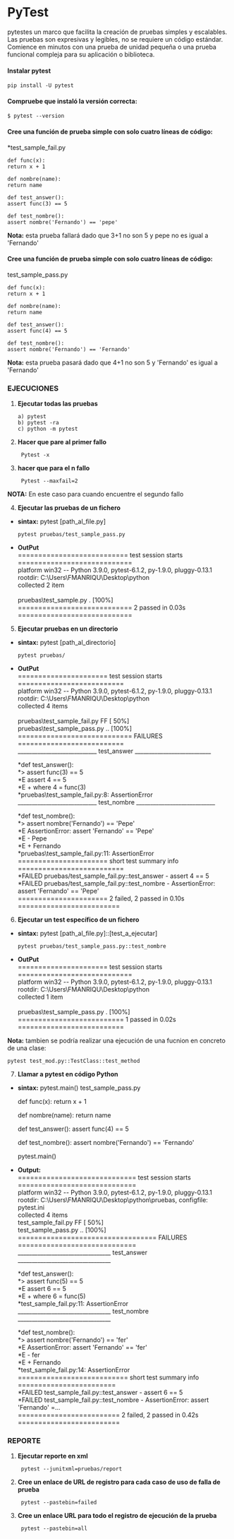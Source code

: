# PyTest
pytestes un marco que facilita la creación de pruebas simples y escalables. Las pruebas son expresivas y legibles, no se requiere un código estándar. Comience en minutos con una prueba de unidad pequeña o una prueba funcional compleja para su aplicación o biblioteca.

#### Instalar pytest
  
    pip install -U pytest

#### Compruebe que instaló la versión correcta:

    $ pytest --version

#### Cree una función de prueba simple con solo cuatro líneas de código:
*test_sample_fail.py
  
    def func(x):
    return x + 1

    def nombre(name):
    return name

    def test_answer():
    assert func(3) == 5

    def test_nombre():
    assert nombre('Fernando') == 'pepe'
      
**Nota:** esta prueba fallará dado que 3+1 no son 5 y pepe no es igual a 'Fernando'

#### Cree una función de prueba simple con solo cuatro líneas de código:
test_sample_pass.py
  
    def func(x):
    return x + 1

    def nombre(name):
    return name

    def test_answer():
    assert func(4) == 5

    def test_nombre():
    assert nombre('Fernando') == 'Fernando'
  
**Nota:** esta prueba pasará dado que 4+1 no son 5 y 'Fernando' es igual a 'Fernando'

### EJECUCIONES

1. **Ejecutar todas las pruebas**
        
       a) pytest
       b) pytest -ra
       c) python -m pytest
       
2. **Hacer que pare al primer fallo**
  
        Pytest -x
  
3. **hacer que para el n fallo**
 
        Pytest --maxfail=2
    
**NOTA:** En este caso para cuando encuentre el segundo fallo
    
4. **Ejecutar las pruebas de un fichero**
* **sintax:** pytest [path_al_file.py]
    
      pytest pruebas/test_sample_pass.py
     
* **OutPut**<br/>
    =========================== test session starts ============================<br/>
    platform win32 -- Python 3.9.0, pytest-6.1.2, py-1.9.0, pluggy-0.13.1<br/>
    rootdir: C:\Users\FMANRIQU\Desktop\python<br/>
    collected 2 item                                                            <br/>                                                                                       
    pruebas\test_sample.py .                                             [100%]<br/>
    ============================ 2 passed in 0.03s ============================<br/>

5. **Ejecutar pruebas en un directorio**
* **sintax:** pytest [path_al_directorio]

      pytest pruebas/

* **OutPut**<br/>
    ====================== test session starts ==========================<br/>
    platform win32 -- Python 3.9.0, pytest-6.1.2, py-1.9.0, pluggy-0.13.1<br/>
    rootdir: C:\Users\FMANRIQU\Desktop\python<br/>
    collected 4 items <br/>                                                                                                                                                 
    pruebas\test_sample_fail.py FF                               [ 50%]<br/>
    pruebas\test_sample_pass.py ..                               [100%]<br/>
    ============================ FAILURES ==========================<br/>
    ____________________________ test_answer ___________________________<br/>

    *def test_answer():<br/>
    *>   assert func(3) == 5<br/>
    *E   assert 4 == 5<br/>
    *E    +  where 4 = func(3)<br/>
    *pruebas\test_sample_fail.py:8: AssertionError<br/>
    ____________________________ test_nombre ____________________________<br/>

    *def test_nombre():<br/>
    *>    assert nombre('Fernando') == 'Pepe'<br/>
    *E    AssertionError: assert 'Fernando' == 'Pepe'<br/>
    *E     - Pepe<br/>
    *E         + Fernando<br/>
    *pruebas\test_sample_fail.py:11: AssertionError<br/>
    ====================== short test summary info ==========================<br/>
    *FAILED pruebas/test_sample_fail.py::test_answer - assert 4 == 5<br/>
    *FAILED pruebas/test_sample_fail.py::test_nombre - AssertionError: assert 'Fernando' == 'Pepe'<br/>
    ====================== 2 failed, 2 passed in 0.10s =========================<br/>

6. **Ejecutar un test específico de un fichero**
* **sintax:** pytest [path_al_file.py]::[test_a_ejecutar]

      pytest pruebas/test_sample_pass.py::test_nombre

* **OutPut**<br/>
    ====================== test session starts ============================<br/>
    platform win32 -- Python 3.9.0, pytest-6.1.2, py-1.9.0, pluggy-0.13.1<br/>
    rootdir: C:\Users\FMANRIQU\Desktop\python<br/>
    collected 1 item   <br/>                                                                                                                                                    
    pruebas\test_sample_pass.py .                                    [100%]<br/>
    ========================== 1 passed in 0.02s ==========================<br/>

**Nota:** tambien se podría realizar una ejecución de una fucnion en concreto de una clase:

    pytest test_mod.py::TestClass::test_method
    
7. **Llamar a pytest en código Python**
* **sintax:** pytest.main()
test_sample_pass.py
  
    def func(x):
    return x + 1

    def nombre(name):
    return name

    def test_answer():
    assert func(4) == 5

    def test_nombre():
    assert nombre('Fernando') == 'Fernando'
    
    pytest.main()

* **Output:**<br/>
    ============================= test session starts =============================<br/>
    platform win32 -- Python 3.9.0, pytest-6.1.2, py-1.9.0, pluggy-0.13.1<br/>
    rootdir: C:\Users\FMANRIQU\Desktop\python\pruebas, configfile: pytest.ini<br/>
    collected 4 items<br/>
    test_sample_fail.py FF                                                   [ 50%]<br/>
    test_sample_pass.py ..                                                   [100%]<br/>
    ================================== FAILURES =============================<br/>
    _________________________________ test_answer _________________________________<br/>

    *def test_answer():<br/>
    *>       assert func(5) == 5<br/>
    *E       assert 6 == 5<br/>
    *E        +  where 6 = func(5)<br/>
    *test_sample_fail.py:11: AssertionError<br/>
    _________________________________ test_nombre _________________________________<br/>

    *def test_nombre():<br/>
    *>       assert nombre('Fernando') == 'fer'<br/>
    *E       AssertionError: assert 'Fernando' == 'fer'<br/>
    *E         - fer<br/>
    *E         + Fernando<br/>
    *test_sample_fail.py:14: AssertionError<br/>
    =========================== short test summary info ========================<br/>
    *FAILED test_sample_fail.py::test_answer - assert 6 == 5<br/>
    *FAILED test_sample_fail.py::test_nombre - AssertionError: assert 'Fernando' =...<br/>
    ========================= 2 failed, 2 passed in 0.42s =========================<br/>

### REPORTE

1. **Ejecutar reporte en xml**

        pytest --junitxml=pruebas/report
 
2. **Cree un enlace de URL de registro para cada caso de uso de falla de prueba**
    
        pytest --pastebin=failed
 
3. **Cree un enlace URL para todo el registro de ejecución de la prueba**

        pytest --pastebin=all
    





